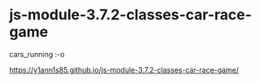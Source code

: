 # js-module-3.7.2-classes-car-race-game

cars_running :-o

https://y1ann1s85.github.io/js-module-3.7.2-classes-car-race-game/

